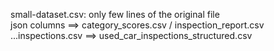 
small-dataset.csv: only few lines of the original file \
json columns ==> category_scores.csv / inspection_report.csv \
...inspections.csv ==> used_car_inspections_structured.csv
